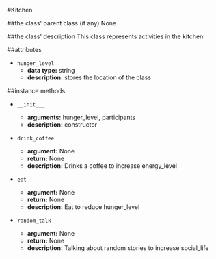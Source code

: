#Kitchen

##the class' parent class (if any)
None

##the class' description
This class represents activities in the kitchen.

##attributes
* `hunger_level`
    * **data type:** string
    * **description:** stores the location of the class

##instance methods 
* `__init___`
    * **arguments:** hunger_level, participants
    * **description:** constructor

* `drink_coffee`
    * **argument:** None
    * **return:** None
    * **description:** Drinks a coffee to increase energy_level

* `eat`
    * **argument:** None
    * **return:** None
    * **description:** Eat to reduce hunger_level
    
* `random_talk`
    * **argument:** None
    * **return:** None
    * **description:** Talking about random stories to increase social_life
